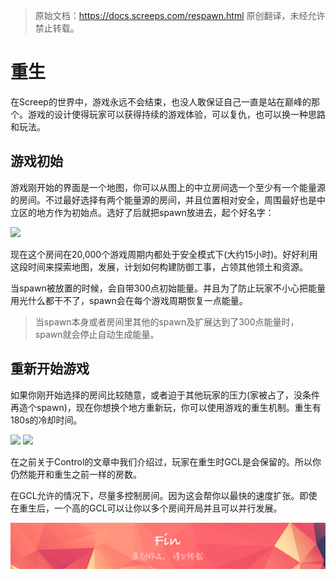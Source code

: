 > 原始文档：<https://docs.screeps.com/respawn.html>
> 原创翻译，未经允许禁止转载。

# 重生
在Screep的世界中，游戏永远不会结束，也没人敢保证自己一直是站在巅峰的那个。游戏的设计使得玩家可以获得持续的游戏体验，可以复仇，也可以换一种思路和玩法。

## 游戏初始
游戏刚开始的界面是一个地图，你可以从图上的中立房间选一个至少有一个能量源的房间。不过最好选择有两个能量源的房间，并且位置相对安全，周围最好也是中立区的地方作为初始点。选好了后就把spawn放进去，起个好名字：

![](https://docs.screeps.com/img/CreateSpawn.png)

现在这个房间在20,000个游戏周期内都处于安全模式下(大约15小时)。好好利用这段时间来探索地图，发展，计划如何构建防御工事，占领其他领土和资源。

当spawn被放置的时候，会自带300点初始能量。并且为了防止玩家不小心把能量用光什么都干不了，spawn会在每个游戏周期恢复一点能量。

> 当spawn本身或者房间里其他的spawn及扩展达到了300点能量时，spawn就会停止自动生成能量。

## 重新开始游戏
如果你刚开始选择的房间比较随意，或者迫于其他玩家的压力(家被占了，没条件再造个spawn)，现在你想换个地方重新玩，你可以使用游戏的重生机制。重生有180s的冷却时间。

![](https://docs.screeps.com/img/Respawn.png)
![](https://docs.screeps.com/img/RespawnConfirm.png)

在之前关于Control的文章中我们介绍过，玩家在重生时GCL是会保留的。所以你仍然能开和重生之前一样的房数。

在GCL允许的情况下，尽量多控制房间。因为这会帮你以最快的速度扩张。即使在重生后，一个高的GCL可以让你以多个房间开局并且可以并行发展。

![](<https://raw.githubusercontent.com/nofacer/pic_bed/master/my_blog/footer.jpg>)
